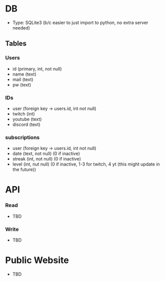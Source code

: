 # DB
- Type: SQLite3 (b/c easier to just import to python, no extra server needed)

## Tables
### Users
- id (primary, int, not null)
- name (text)
- mail (text)
- pw (text)

### IDs
- user (foreign key -> users.id, int not null)
- twitch (int)
- youtube (text)
- discord (text)

### subscriptions
- user (foreign key -> users.id, int not null)
- date (text, not null) (0 if inactive)
- streak (int, not null) (0 if inactive)
- level (int, nut null) (0 if inactive, 1-3 for twitch, 4 yt (this might update in the future))

# API
### Read
- TBD
### Write
- TBD

# Public Website
- TBD